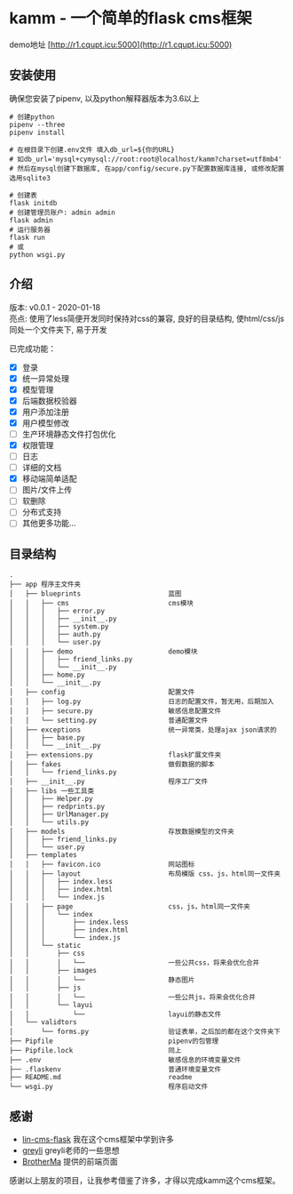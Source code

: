 # kamm - 一个简单的flask cms框架
demo地址 [http://r1.cqupt.icu:5000](http://r1.cqupt.icu:5000)
## 安装使用
确保您安装了pipenv, 以及python解释器版本为3.6以上  


```shell script
# 创建python
pipenv --three
pipenv install

# 在根目录下创建.env文件 填入db_url=${你的URL}
# 如db_url='mysql+cymysql://root:root@localhost/kamm?charset=utf8mb4'
# 然后在mysql创建下数据库, 在app/config/secure.py下配置数据库连接, 或修改配置选用sqlite3

# 创建表
flask initdb
# 创建管理员账户: admin admin
flask admin
# 运行服务器
flask run
# 或
python wsgi.py
```
## 介绍
版本: v0.0.1 - 2020-01-18  
亮点: 使用了less简便开发同时保持对css的兼容, 良好的目录结构, 使html/css/js同处一个文件夹下, 易于开发

已完成功能：

- [x] 登录
- [x] 统一异常处理
- [x] 模型管理
- [x] 后端数据校验器
- [x] 用户添加注册
- [x] 用户模型修改
- [ ] 生产环境静态文件打包优化
- [x] 权限管理
- [ ] 日志
- [ ] 详细的文档
- [x] 移动端简单适配
- [ ] 图片/文件上传
- [ ] 软删除
- [ ] 分布式支持
- [ ] 其他更多功能...

## 目录结构
    .
    ├── app 程序主文件夹
    │   ├── blueprints                      蓝图
    │   │   ├── cms                         cms模块
    │   │   │   ├── error.py
    │   │   │   ├── __init__.py
    │   │   │   ├── system.py
    │   │   │   ├── auth.py
    │   │   │   └── user.py
    │   │   ├── demo                        demo模块
    │   │   │   ├── friend_links.py
    │   │   │   └── __init__.py
    │   │   ├── home.py
    │   │   └── __init__.py
    │   ├── config                          配置文件
    │   │   ├── log.py                      日志的配置文件，暂无用，后期加入
    │   │   ├── secure.py                   敏感信息配置文件
    │   │   └── setting.py                  普通配置文件
    │   ├── exceptions                      统一异常类，处理ajax json请求的
    │   │   ├── base.py
    │   │   └── __init__.py
    │   ├── extensions.py                   flask扩展文件夹
    │   ├── fakes                           做假数据的脚本
    │   │   └── friend_links.py
    │   ├── __init__.py                     程序工厂文件
    │   ├── libs 一些工具类
    │   │   ├── Helper.py
    │   │   ├── redprints.py
    │   │   ├── UrlManager.py
    │   │   └── utils.py
    │   ├── models                          存放数据模型的文件夹
    │   │   ├── friend_links.py
    │   │   └── user.py
    │   ├── templates
    │   │   ├── favicon.ico                 网站图标
    │   │   ├── layout                      布局模版 css，js，html同一文件夹
    │   │   │   ├── index.less
    │   │   │   ├── index.html
    │   │   │   └── index.js
    │   │   ├── page                        css，js，html同一文件夹
    │   │   │   └── index
    │   │   │       ├── index.less
    │   │   │       ├── index.html
    │   │   │       └── index.js
    │   │   └── static
    │   │       ├── css
    │   │       │   └──                     一些公共css，将来会优化合并
    │   │       ├── images
    │   │       │   └──                     静态图片
    │   │       ├── js
    │   │       │   └──                     一些公共js，将来会优化合并
    │   │       └── layui
    │   │           └──                     layui的静态文件
    │   └── validtors
    │       └── forms.py                    验证表单，之后加的都在这个文件夹下
    ├── Pipfile                             pipenv的包管理
    ├── Pipfile.lock                        同上
    ├── .env                                敏感信息的环境变量文件
    ├── .flaskenv                           普通环境变量文件
    ├── README.md                           readme
    └── wsgi.py                             程序启动文件
## 感谢
* [lin-cms-flask](https://github.com/TaleLin/lin-cms-flask) 我在这个cms框架中学到许多
* [greyli](https://github.com/greyli) greyli老师的一些思想
* [BrotherMa](https://github.com/BrotherMa/layuiCMS) 提供的前端页面  

感谢以上朋友的项目，让我参考借鉴了许多，才得以完成kamm这个cms框架。